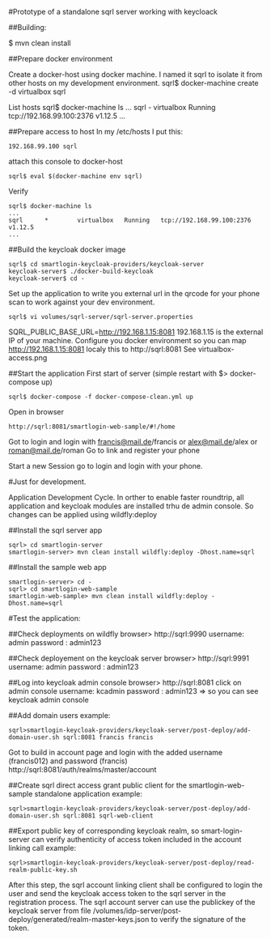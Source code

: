 #Prototype of a standalone sqrl server working with keycloack

##Building:

$ mvn clean install

##Prepare docker environment

Create a docker-host using docker machine. I named it sqrl to isolate it from other hosts on my development environment.
sqrl$ docker-machine create -d virtualbox sqrl

List hosts
sqrl$ docker-machine ls
...
sqrl      -        virtualbox   Running   tcp://192.168.99.100:2376           v1.12.5
...

##Prepare access to host
In my /etc/hosts I put this: 
```
192.168.99.100 sqrl 
```

attach this console to docker-host
 ```
sqrl$ eval $(docker-machine env sqrl)
 ```
Verify
 ```
sqrl$ docker-machine ls
...
sqrl      *        virtualbox   Running   tcp://192.168.99.100:2376           v1.12.5 
...
 ```
##Build the keycloak docker image
 ```
sqrl$ cd smartlogin-keycloak-providers/keycloak-server
keycloak-server$ ./docker-build-keycloak
keycloak-server$ cd -
 ```
Set up the application to write you external url in the qrcode for your phone scan to work against your dev environment.
 ```
sqrl$ vi volumes/sqrl-server/sqrl-server.properties
 ```
SQRL_PUBLIC_BASE_URL=http://192.168.1.15:8081
192.168.1.15 is the external IP of your machine.
Configure you docker environment so you can map http://192.168.1.15:8081 localy this to http://sqrl:8081
See virtualbox-access.png



##Start the application
First start of server (simple restart with  $> docker-compose up)
 ```
sqrl$ docker-compose -f docker-compose-clean.yml up
 ```
Open in browser
 ```
http://sqrl:8081/smartlogin-web-sample/#!/home
 ```
Got to login and login with francis@mail.de/francis or alex@mail.de/alex or roman@mail.de/roman 
Go to link and register your phone

Start a new Session
go to login and login with your phone.


#Just for development.

Application Development Cycle. In orther to enable faster roundtrip, all application and 
keycloak modules are installed trhu de admin console. So changes can be applied using wildfly:deploy

##Install the sqrl server app
 ```
sqrl> cd smartlogin-server
smartlogin-server> mvn clean install wildfly:deploy -Dhost.name=sqrl
 ```
##Install the sample web app
```
smartlogin-server> cd -
sqrl> cd smartlogin-web-sample
smartlogin-web-sample> mvn clean install wildfly:deploy -Dhost.name=sqrl
```

#Test the application:

##Check deployments on wildfly
browser> http://sqrl:9990
 username: admin password : admin123

##Check deployement on the keycloak server
browser> http://sqrl:9991
username: admin password : admin123

##Log into keycloak admin console
browser> http://sqrl:8081
click on admin console
username: kcadmin password : admin123 => so you can see keycloak admin console

##Add domain users
example:
 ```
sqrl>smartlogin-keycloak-providers/keycloak-server/post-deploy/add-domain-user.sh sqrl:8081 francis francis
```
Got to build in account page and login with the added username (francis012) and password (francis)
http://sqrl:8081/auth/realms/master/account

##Create sqrl direct access grant public client for the smartlogin-web-sample standalone application
example:
 ```
sqrl>smartlogin-keycloak-providers/keycloak-server/post-deploy/add-domain-user.sh sqrl:8081 sqrl-web-client
```

##Export public key of corresponding keycloak realm, so smart-login-server can verify authenticity of access token included in the account linking call 
example:
 ```
sqrl>smartlogin-keycloak-providers/keycloak-server/post-deploy/read-realm-public-key.sh
```
After this step, the sqrl account linking client shall be configured to login the user and 
send the keycloak access token to the sqrl server in the registration process. The sqrl account
server can use the publickey of the keycloak server from file /volumes/idp-server/post-deploy/generated/realm-master-keys.json
to verify the signature of the token. 

